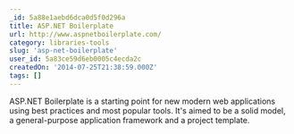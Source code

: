 ```yaml
---
_id: 5a88e1aebd6dca0d5f0d296a
title: ASP.NET Boilerplate
url: http://www.aspnetboilerplate.com/
category: libraries-tools
slug: 'asp-net-boilerplate'
user_id: 5a83ce59d6eb0005c4ecda2c
createdOn: '2014-07-25T21:38:59.000Z'
tags: []
---
```


ASP.NET Boilerplate is a starting point for new modern web applications using best practices and most popular tools. It's aimed to be a solid model, a general-purpose application framework and a project template.
